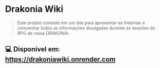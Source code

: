 # Drakonia Wiki


> Este projeto consiste em um site para apresentar as histórias e concentrar todos as informações divulgadas durante as sessões do RPG de mesa DRAKONIA.


## 💻 Disponível em: https://drakoniawiki.onrender.com
